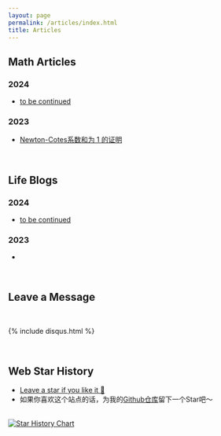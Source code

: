 ```yaml
---
layout: page
permalink: /articles/index.html
title: Articles
---
```


## Math Articles

### 2024

- [to be continued]()

### 2023

- [Newton-Cotes系数和为 1 的证明](https://zhuanlan.zhihu.com/p/671532091)<br>

<br>

## Life Blogs

### 2024

- [to be continued]()

### 2023

- 

<br>

## Leave a Message

<br>

{% include disqus.html %} 

<br>

## Web Star History

- [Leave a star if you like it 🥰](https://github.com/GuangLun2000/GuangLun2000.github.io) 
- 如果你喜欢这个站点的话，为我的[Github仓库](https://github.com/GuangLun2000/GuangLun2000.github.io)留下一个Star吧～

<br>[![Star History Chart](https://api.star-history.com/svg?repos=GuangLun2000/GuangLun2000.github.io&type=Date)](https://star-history.com/#GuangLun2000/GuangLun2000.github.io&Date)

<br>
